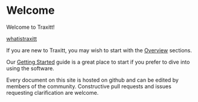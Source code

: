 # Welcome

Welcome to Traxitt!

[whatistraxitt](_fragments/whatistraxitt.md ':include')

If you are new to Traxitt, you may wish to start with the [Overview](#/welcome/index) sections.

Our [Getting Started](#/getting_started) guide is a great place to start if you prefer to dive into using the software.

Every document on this site is hosted on github and can be edited by members of the community. Constructive pull requests and issues requesting clarification are welcome.